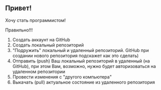 ## Привет!

Хочу стать программистом!

Правильно!!!

1. Создать аккаунт на GitHub
2. Создать локальный репозиторий
3. "Подружить" локальный и удаленный репозиторий. GitHub при создании нового репозитория подскажет как это сделать)
4. Отправить (push) Ваш локальный репозиторий в удаленный (на GitHub), при этом Вам, возможно, нужно будет авторизоваться на удаленном репозитории
5. Провести изменения с "другого компьютера" 
6. Выкачать (pull) актуальное состояние из удаленного репозитория

